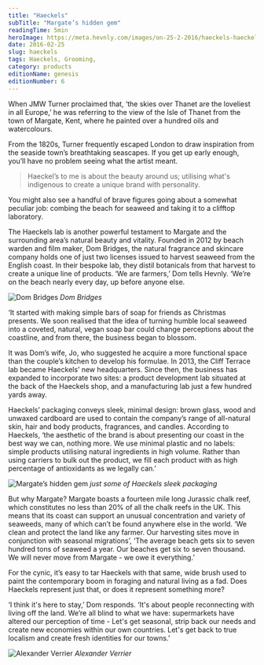 ```yaml
---
title: "Haeckels"
subTitle: "Margate’s hidden gem"
readingTime: 5min
heroImage: https://meta.hevnly.com/images/on-25-2-2016/haeckels-haeckels-hero.jpg
date: 2016-02-25
slug: haeckels
tags: Haeckels, Grooming,
category: products
editionName: genesis
editionNumber: 6
---
```


When JMW Turner proclaimed that, ‘the skies over Thanet are the loveliest in all Europe,’ he was referring to the view of the Isle of Thanet from the town of Margate, Kent, where he painted over a hundred oils and watercolours.

From the 1820s, Turner frequently escaped London to draw inspiration from the seaside town’s breathtaking seascapes. If you get up early enough, you’ll have no problem seeing what the artist meant.

>Haeckel’s to me is about the beauty around us; utilising what's indigenous to create a unique brand with personality.

You might also see a handful of brave figures going about a somewhat peculiar job: combing the beach for seaweed and taking it to a clifftop laboratory.

The Haeckels lab is another powerful testament to Margate and the surrounding area’s natural beauty and vitality. Founded in 2012 by beach warden and film maker, Dom Bridges, the natural fragrance and skincare company holds one of just two licenses issued to harvest seaweed from the English coast. In their bespoke lab, they distil botanicals from that harvest to create a unique line of products. ‘We are farmers,’ Dom tells Hevnly. ‘We’re on the beach nearly every day, up before anyone else.

![Dom Bridges](https://meta.hevnly.com/images/on-4-3-2016/hhg-img-142815f9-d30c-4feb-89d1-af401332157e.png)
*Dom Bridges*

‘It started with making simple bars of soap for friends as Christmas presents. We soon realised that the idea of turning humble local seaweed into a coveted, natural, vegan soap bar could change perceptions about the coastline, and from there, the business began to blossom.

It was Dom’s wife, Jo, who suggested he acquire a more functional space than the couple’s kitchen to develop his formulae. In 2013, the Cliff Terrace lab became Haeckels’ new headquarters. Since then, the business has expanded to incorporate two sites: a product development lab situated at the back of the Haeckels shop, and a manufacturing lab just a few hundred yards away.

Haeckels’ packaging conveys sleek, minimal design: brown glass, wood and unwaxed cardboard are used to contain the company’s range of all-natural skin, hair and body products, fragrances, and candles. According to Haeckels, ‘the aesthetic of the brand is about presenting our coast in the best way we can, nothing more. We use minimal plastic and no labels: simple products utilising natural ingredients in high volume. Rather than using carriers to bulk out the product, we fill each product with as high percentage of antioxidants as we legally can.’

![Margate’s hidden gem](https://meta.hevnly.com/images/on-25-2-2016/haeckels-2.jpg)
*just some of Haeckels sleek packaging*

But why Margate? Margate boasts a fourteen mile long Jurassic chalk reef, which constitutes no less than 20% of all the chalk reefs in the UK. This means that its coast can support an unusual concentration and variety of seaweeds, many of which can’t be found anywhere else in the world. ‘We clean and protect the land like any farmer. Our harvesting sites move in conjunction with seasonal migrations’, ‘The average beach gets six to seven hundred tons of seaweed a year. Our beaches get six to seven thousand. We will never move from Margate - we owe it everything.’   

For the cynic, it’s easy to tar Haeckels with that same, wide brush used to paint the contemporary boom in foraging and natural living as a fad. Does Haeckels represent just that, or does it represent something more?

‘I think it's here to stay,’ Dom responds. ‘It's about people reconnecting with living off the land. We’re all blind to what we have: supermarkets have altered our perception of time - Let's get seasonal, strip back our needs and create new economies within our own countries. Let's get back to true localism and create fresh identities for our towns.’

![Alexander Verrier](https://meta.hevnly.com/images/on-4-3-2016/hhg-img-17af7f23-86dc-4444-b7b0-9b6cf18ca09b.png)
*Alexander Verrier*
